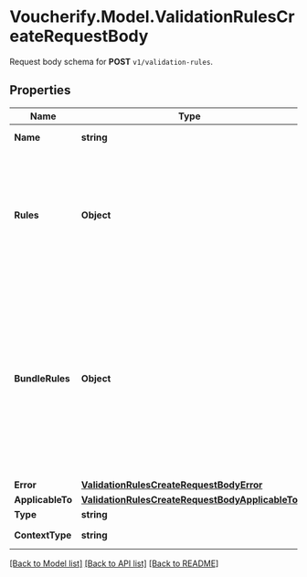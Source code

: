 # Voucherify.Model.ValidationRulesCreateRequestBody
Request body schema for **POST** `v1/validation-rules`.

## Properties

Name | Type | Description | Notes
------------ | ------------- | ------------- | -------------
**Name** | **string** | Custom, unique name for set of validation rules. | [optional] 
**Rules** | **Object** | Contains all the rule definitions for the validation rule. It is a set of key value pairs representing the rules and logic between the rules. The keys are numbered consecutively beginning from &#x60;1&#x60;. The values are objects containing the rule conditions. | [optional] 
**BundleRules** | **Object** | Contains all the definitions for the bundle rules. It is a set of key value pairs representing the rules and logic between them. The keys are numbered consecutively beginning from &#x60;1&#x60;. The values are objects containing the rule conditions.  While updating with the PUT method, you can pass &#x60;\&quot;bundle_rules\&quot;: null&#x60; to delete the configuration; in the response, an empty object is then returned. | [optional] 
**Error** | [**ValidationRulesCreateRequestBodyError**](ValidationRulesCreateRequestBodyError.md) |  | [optional] 
**ApplicableTo** | [**ValidationRulesCreateRequestBodyApplicableTo**](ValidationRulesCreateRequestBodyApplicableTo.md) |  | [optional] 
**Type** | **string** | Type of validation rule. | [optional] 
**ContextType** | **string** | Validation rule context type.    | **Context Type** | **Definition** | |:- --|:- --| | earning_rule.order.paid |  | | earning_rule.custom_event |  | | earning_rule.customer.segment.entered |  | | campaign.discount_coupons |  | | campaign.discount_coupons.discount.apply_to_order |  | | campaign.discount_coupons.discount.apply_to_items |  | | campaign.discount_coupons.discount.apply_to_items_proportionally |  | | campaign.discount_coupons.discount.apply_to_items_proportionally_by_quantity |  | | campaign.discount_coupons.discount.fixed.apply_to_items |  | | campaign.gift_vouchers |  | | campaign.gift_vouchers.gift.apply_to_order |  | | campaign.gift_vouchers.gift.apply_to_items |  | | campaign.referral_program |  | | campaign.referral_program.discount.apply_to_order |  | | campaign.referral_program.discount.apply_to_items |  | | campaign.referral_program.discount.apply_to_items_proportionally |  | | campaign.referral_program.discount.apply_to_items_proportionally_by_quantity |  | | campaign.referral_program.discount.fixed.apply_to_items |  | | campaign.promotion |  | | campaign.promotion.discount.apply_to_order |  | | campaign.promotion.discount.apply_to_items |  | | campaign.promotion.discount.apply_to_items_proportionally |  | | campaign.promotion.discount.apply_to_items_proportionally_by_quantity |  | | campaign.promotion.discount.fixed.apply_to_items |  | | campaign.loyalty_program |  | | voucher.discount_voucher |  | | voucher.discount_voucher.discount.apply_to_order |  | | voucher.discount_voucher.discount.apply_to_items |  | | voucher.discount_voucher.discount.apply_to_items_proportionally |  | | voucher.discount_voucher.discount.apply_to_items_proportionally_by_quantity |  | | voucher.discount_voucher.discount.fixed.apply_to_items |  | | voucher.gift_voucher |  | | voucher.gift_voucher.gift.apply_to_order |  | | voucher.gift_voucher.gift.apply_to_items |  | | voucher.loyalty_card |  | | distribution.custom_event |  | | reward_assignment.pay_with_points |  | | global |  | | [optional] 

[[Back to Model list]](../README.md#documentation-for-models) [[Back to API list]](../README.md#documentation-for-api-endpoints) [[Back to README]](../README.md)

